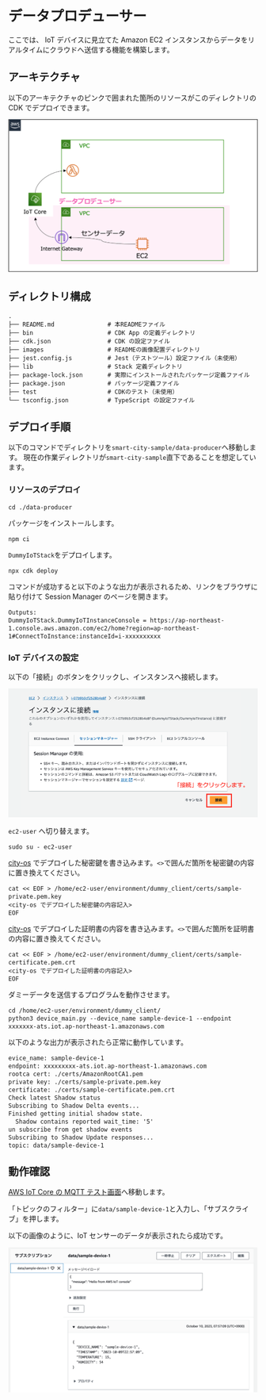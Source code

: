 # データプロデューサー

ここでは、 IoT デバイスに見立てた Amazon EC2 インスタンスからデータをリアルタイムにクラウドへ送信する機能を構築します。

## アーキテクチャ

以下のアーキテクチャのピンクで囲まれた箇所のリソースがこのディレクトリの CDK でデプロイできます。

![](./images/architecture.png)

## ディレクトリ構成

```shell
.
├── README.md               # 本READMEファイル
├── bin                     # CDK App の定義ディレクトリ
├── cdk.json                # CDK の設定ファイル
├── images                  # READMEの画像配置ディレクトリ
├── jest.config.js          # Jest（テストツール）設定ファイル（未使用）
├── lib                     # Stack 定義ディレクトリ
├── package-lock.json       # 実際にインストールされたパッケージ定義ファイル
├── package.json            # パッケージ定義ファイル
├── test                    # CDKのテスト（未使用）
└── tsconfig.json           # TypeScript の設定ファイル
```

## デプロイ手順

以下のコマンドでディレクトリを`smart-city-sample/data-producer`へ移動します。
現在の作業ディレクトリが`smart-city-sample`直下であることを想定しています。

### リソースのデプロイ

```shell
cd ./data-producer
```

パッケージをインストールします。

```shell
npm ci
```

`DummyIoTStack`をデプロイします。

```shell
npx cdk deploy
```

コマンドが成功すると以下のような出力が表示されるため、リンクをブラウザに貼り付けて Session Manager のページを開きます。

```shell
Outputs:
DummyIoTStack.DummyIoTInstanceConsole = https://ap-northeast-1.console.aws.amazon.com/ec2/home?region=ap-northeast-1#ConnectToInstance:instanceId=i-xxxxxxxxxx
```

### IoT デバイスの設定
以下の「接続」のボタンをクリックし、インスタンスへ接続します。

![](./images/session-manager-screen.png)

`ec2-user` へ切り替えます。

```shell
sudo su - ec2-user
```

[city-os](../city-os/README.md) でデプロイした秘密鍵を書き込みます。`<>`で囲んだ箇所を秘密鍵の内容に置き換えてください。

```shell
cat << EOF > /home/ec2-user/environment/dummy_client/certs/sample-private.pem.key
<city-os でデプロイした秘密鍵の内容記入>
EOF
```

[city-os](../city-os/README.md) でデプロイした証明書の内容を書き込みます。`<>`で囲んだ箇所を証明書の内容に置き換えてください。

```shell
cat << EOF > /home/ec2-user/environment/dummy_client/certs/sample-certificate.pem.crt
<city-os でデプロイした証明書の内容記入>
EOF
```

ダミーデータを送信するプログラムを動作させます。

```shell
cd /home/ec2-user/environment/dummy_client/
python3 device_main.py --device_name sample-device-1 --endpoint xxxxxxx-ats.iot.ap-northeast-1.amazonaws.com
```

以下のような出力が表示されたら正常に動作しています。

```shell
evice_name: sample-device-1
endpoint: xxxxxxxxx-ats.iot.ap-northeast-1.amazonaws.com
rootca cert: ./certs/AmazonRootCA1.pem
private key: ./certs/sample-private.pem.key
certificate: ./certs/sample-certificate.pem.crt
Check latest Shadow status
Subscribing to Shadow Delta events...
Finished getting initial shadow state.
  Shadow contains reported wait_time: '5'
un subscribe from get shadow events
Subscribing to Shadow Update responses...
topic: data/sample-device-1
```

## 動作確認

[AWS IoT Core の MQTT テスト画面](https://ap-northeast-1.console.aws.amazon.com/iot/home?region=ap-northeast-1#/test)へ移動します。

「トピックのフィルター」に`data/sample-device-1`と入力し、「サブスクライブ」を押します。

以下の画像のように、IoT センサーのデータが表示されたら成功です。

![](./images/iot-data-output.png)
